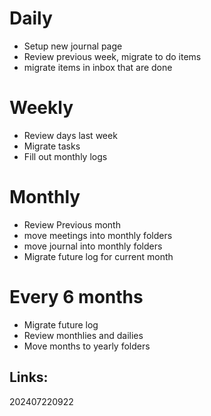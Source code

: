 
# Daily 
- Setup new journal page
- Review previous week, migrate to do items
- migrate items in inbox that are done

# Weekly
- Review days last week
- Migrate tasks
- Fill out monthly logs

# Monthly
- Review Previous month
- move meetings into monthly folders
- move journal into monthly folders
- Migrate future log for current month

# Every 6 months
- Migrate future log
- Review monthlies and dailies 
- Move months to yearly folders


## Links: 



202407220922
